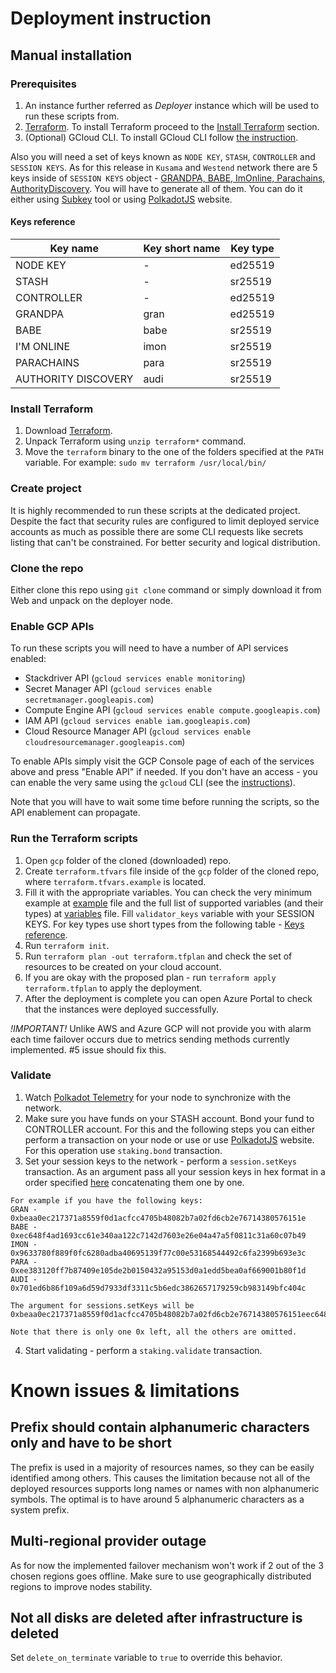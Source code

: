 # Deployment instruction

## Manual installation

### Prerequisites

1. An instance further referred as *Deployer* instance which will be used to run these scripts from.
2. [Terraform](https://www.terraform.io/downloads.html). To install Terraform proceed to the [Install Terraform](#install-terraform) section.
3. (Optional) GCloud CLI. To install GCloud CLI follow [the instruction](https://cloud.google.com/sdk/docs/quickstarts).

Also you will need a set of keys known as `NODE KEY`, `STASH`, `CONTROLLER` and `SESSION KEYS`. As for this release in `Kusama` and `Westend` network there are 5 keys inside of `SESSION KEYS` object - [GRANDPA, BABE, ImOnline, Parachains, AuthorityDiscovery](https://github.com/paritytech/polkadot/blob/master/runtime/kusama/src/lib.rs#L258). You will have to generate all of them. You can do it either using [Subkey](https://substrate.dev/docs/en/ecosystem/subkey) tool or using [PolkadotJS](https://polkadot.js.org/apps/#/accounts) website.

#### Keys reference

| Key name            | Key short name | Key type |
| ------------------- | -------------- | -------- |
| NODE KEY            | -              | ed25519  |
| STASH               | -              | sr25519  |
| CONTROLLER          | -              | ed25519  |
| GRANDPA             | gran           | ed25519  |
| BABE                | babe           | sr25519  |
| I'M ONLINE          | imon           | sr25519  |
| PARACHAINS          | para           | sr25519  |
| AUTHORITY DISCOVERY | audi           | sr25519  |

### Install Terraform

1. Download [Terraform](https://www.terraform.io/downloads.html).
2. Unpack Terraform using `unzip terraform*` command.
3. Move the `terraform` binary to the one of the folders specified at the `PATH` variable. For example: `sudo mv terraform /usr/local/bin/`

### Create project

It is highly recommended to run these scripts at the dedicated project. Despite the fact that security rules are configured to limit deployed service accounts as much as possible there are some CLI requests like secrets listing that can't be constrained. For better security and logical distribution.

### Clone the repo

Either clone this repo using `git clone` command or simply download it from Web and unpack on the deployer node.

### Enable GCP APIs

To run these scripts you will need to have a number of API services enabled:
- Stackdriver API (`gcloud services enable monitoring`)
- Secret Manager API (`gcloud services enable secretmanager.googleapis.com`)
- Compute Engine API (`gcloud services enable compute.googleapis.com`)
- IAM API (`gcloud services enable iam.googleapis.com`)
- Cloud Resource Manager API (`gcloud services enable cloudresourcemanager.googleapis.com`)


To enable APIs simply visit the GCP Console page of each of the services above and press "Enable API" if needed. If you don't have an access - you can enable the very same using the `gcloud` CLI (see the [instructions](https://cloud.google.com/sdk/gcloud/reference/services/enable)). 

Note that you will have to wait some time before running the scripts, so the API enablement can propagate.

### Run the Terraform scripts

1. Open `gcp` folder of the cloned (downloaded) repo.
2. Create `terraform.tfvars` file inside of the `gcp` folder of the cloned repo, where `terraform.tfvars.example` is located.
3. Fill it with the appropriate variables. You can check the very minimum example at [example](terraform.tfvars.example) file and the full list of supported variables (and their types) at [variables](variables.tf) file. Fill `validator_keys` variable with your SESSION KEYS. For key types use short types from the following table - [Keys reference](#keys-reference).
5. Run `terraform init`.
6. Run `terraform plan -out terraform.tfplan` and check the set of resources to be created on your cloud account.
7. If you are okay with the proposed plan - run `terraform apply terraform.tfplan` to apply the deployment.
8. After the deployment is complete you can open Azure Portal to check that the instances were deployed successfully.

*!IMPORTANT!* Unlike AWS and Azure GCP will not provide you with alarm each time failover occurs due to metrics sending methods currently implemented. #5 issue should fix this.

### Validate

1. Watch [Polkadot Telemetry](https://telemetry.polkadot.io/) for your node to synchronize with the network.<br />
2. Make sure you have funds on your STASH account. Bond your fund to CONTROLLER account. For this and the following steps you can either perform a transaction on your node or use or use [PolkadotJS](https://polkadot.js.org/apps/#/staking/actions) website. For this operation use `staking.bond` transaction.
3. Set your session keys to the network - perform a `session.setKeys` transaction. As an argument pass all your session keys in hex format in a order specified [here](https://github.com/paritytech/polkadot/blob/master/runtime/kusama/src/lib.rs#L258) concatenating them one by one. 
```
For example if you have the following keys:
GRAN - 0xbeaa0ec217371a8559f0d1acfcc4705b48082b7a02fd6cb2e76714380576151e
BABE - 0xec648f4ad1693cc61e340aa122c7142d7603e26e04a47a5f0811c31a60c07b49
IMON - 0x9633780f889f0fc6280adba40695139f77c00e53168544492c6fa2399b693e3c
PARA - 0xee383120ff7b87409e105de2b0150432a95153d0a1edd5bea0af669001b80f1d
AUDI - 0x701ed6b86f109a6d59d7933df3311c5b6edc3862657179259cb983149bfc404c

The argument for sessions.setKeys will be 0xbeaa0ec217371a8559f0d1acfcc4705b48082b7a02fd6cb2e76714380576151eec648f4ad1693cc61e340aa122c7142d7603e26e04a47a5f0811c31a60c07b499633780f889f0fc6280adba40695139f77c00e53168544492c6fa2399b693e3cee383120ff7b87409e105de2b0150432a95153d0a1edd5bea0af669001b80f1d701ed6b86f109a6d59d7933df3311c5b6edc3862657179259cb983149bfc404c

Note that there is only one 0x left, all the others are omitted.
```
4. Start validating - perform a `staking.validate` transaction.

# Known issues & limitations

## Prefix should contain alphanumeric characters only and have to be short

The prefix is used in a majority of resources names, so they can be easily identified among others. This causes the limitation because not all of the deployed resources supports long names or names with non alphanumeric symbols. The optimal is to have around 5 alphanumeric characters as a system prefix.

## Multi-regional provider outage

As for now the implemented failover mechanism won't work if 2 out of the 3 chosen regions goes offline. Make sure to use geographically distributed regions to improve nodes stability.

## Not all disks are deleted after infrastructure is deleted

Set `delete_on_terminate` variable to `true` to override this behavior.
